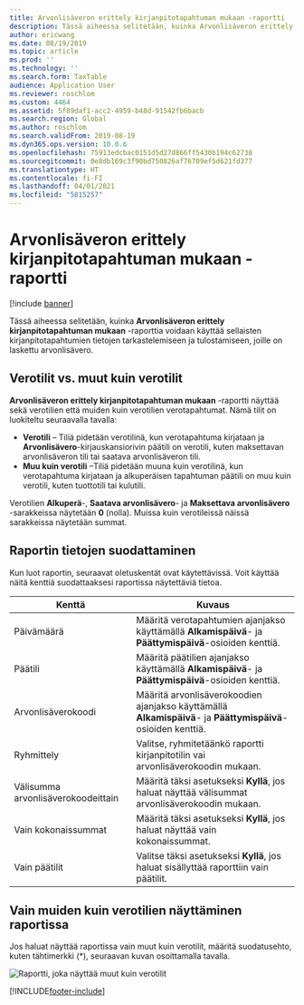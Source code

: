 ```yaml
---
title: Arvonlisäveron erittely kirjanpitotapahtuman mukaan -raportti
description: Tässä aiheessa selitetään, kuinka Arvonlisäveron erittely kirjanpitotapahtuman mukaan -raporttia voidaan käyttää sellaisten kirjanpitotapahtumien tietojen tarkastelemiseen ja tulostamiseen, joille on laskettu arvonlisävero.
author: ericwang
ms.date: 08/19/2019
ms.topic: article
ms.prod: ''
ms.technology: ''
ms.search.form: TaxTable
audience: Application User
ms.reviewer: roschlom
ms.custom: 4464
ms.assetid: 5f89daf1-acc2-4959-b48d-91542fb6bacb
ms.search.region: Global
ms.author: roschlom
ms.search.validFrom: 2019-08-19
ms.dyn365.ops.version: 10.0.6
ms.openlocfilehash: 75913edcbac0151d5d27d866ff5430b194c62738
ms.sourcegitcommit: 0e8db169c3f90bd750826af76709ef5d621fd377
ms.translationtype: HT
ms.contentlocale: fi-FI
ms.lasthandoff: 04/01/2021
ms.locfileid: "5815257"
---
```

# <a name="sales-tax-specification-by-ledger-transaction-report"></a>Arvonlisäveron erittely kirjanpitotapahtuman mukaan -raportti
[!include [banner](../includes/banner.md)]

Tässä aiheessa selitetään, kuinka **Arvonlisäveron erittely kirjanpitotapahtuman mukaan** -raporttia voidaan käyttää sellaisten kirjanpitotapahtumien tietojen tarkastelemiseen ja tulostamiseen, joille on laskettu arvonlisävero.

## <a name="tax-accounts-vs-non-tax-accounts"></a>Verotilit vs. muut kuin verotilit

**Arvonlisäveron erittely kirjanpitotapahtuman mukaan** -raportti näyttää sekä verotilien että muiden kuin verotilien verotapahtumat. Nämä tilit on luokiteltu seuraavalla tavalla:

- **Verotili** – Tiliä pidetään verotilinä, kun verotapahtuma kirjataan ja **Arvonlisävero**-kirjauskansiorivin päätili on verotili, kuten maksettavan arvonlisäveron tili tai saatava arvonlisäveron tili.
- **Muu kuin verotili** –Tiliä pidetään muuna kuin verotilinä, kun verotapahtuma kirjataan ja alkuperäisen tapahtuman päätili on muu kuin verotili, kuten tuottotili tai kulutili.

Verotilien **Alkuperä**-, **Saatava arvonlisävero**- ja **Maksettava arvonlisävero** -sarakkeissa näytetään **0** (nolla). Muissa kuin verotileissä näissä sarakkeissa näytetään summat.

## <a name="filtering-the-data-on-the-report"></a>Raportin tietojen suodattaminen

Kun luot raportin, seuraavat oletuskentät ovat käytettävissä. Voit käyttää näitä kenttiä suodattaaksesi raportissa näytettäviä tietoa.

| Kenttä                      | Kuvaus |
|----------------------------|-------------|
| Päivämäärä                       | Määritä verotapahtumien ajanjakso käyttämällä **Alkamispäivä**- ja **Päättymispäivä**-osioiden kenttiä. |
| Päätili               | Määritä päätilien ajanjakso käyttämällä **Alkamispäivä**- ja **Päättymispäivä**-osioiden kenttiä. |
| Arvonlisäverokoodi             | Määritä arvonlisäverokoodien ajanjakso käyttämällä **Alkamispäivä**- ja **Päättymispäivä**-osioiden kenttiä. |
| Ryhmittely                   | Valitse, ryhmitetäänkö raportti kirjanpitotilin vai arvonlisäverokoodin mukaan. |
| Välisumma arvonlisäverokoodeittain | Määritä täksi asetukseksi **Kyllä**, jos haluat näyttää välisummat arvonlisäverokoodin mukaan. |
| Vain kokonaissummat                | Määritä täksi asetukseksi **Kyllä**, jos haluat näyttää vain kokonaissummat. |
| Vain päätilit         | Valitse täksi asetukseksi **Kyllä**, jos haluat sisällyttää raporttiin vain päätilit. |

## <a name="showing-only-non-tax-accounts-on-the-report"></a>Vain muiden kuin verotilien näyttäminen raportissa

Jos haluat näyttää raportissa vain muut kuin verotilit, määritä suodatusehto, kuten tähtimerkki (\*), seuraavan kuvan osoittamalla tavalla.

![Raportti, joka näyttää muut kuin verotilit](media/taxspecperledgertrans.png)


[!INCLUDE[footer-include](../../includes/footer-banner.md)]